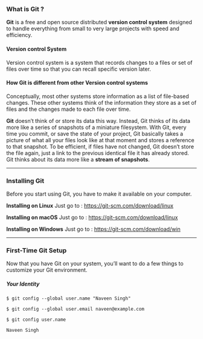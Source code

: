 ### What is Git ?

**Git** is a free and open source distributed **version control system** designed to handle everything from small to very large projects with speed and efficiency. 

#### Version control System 

Version control system is a system that records changes to a files or set of files over time so that you can recall specific version later.

#### How Git is different from other Version control systems

Conceptually, most other systems store information as a list of file-based changes. These other systems  think of the information they store as a set of files and the changes made to each file over time.

**Git** doesn’t think of or store its data this way. Instead, Git thinks of its data more like a series of snapshots of a miniature filesystem. With Git, every time you commit, or save the state of your project, Git basically takes a picture of what all your files look like at that moment and stores a reference to that snapshot. 
To be efficient, if files have not changed, Git doesn’t store the file again, just a link to the previous identical file it has already stored. Git thinks about its data more like a **stream of snapshots**.

---

### Installing Git

Before you start using Git, you have to make it available on your computer. 

**Installing on Linux** Just go to : <https://git-scm.com/download/linux> 

**Installing on macOS** Just go to : <https://git-scm.com/download/linux> 
             
**Installing on Windows** Just go to : <https://git-scm.com/download/win>

---

### First-Time Git Setup

Now that you have Git on your system, you’ll want to do a few things to customize your Git environment.

##### Your Identity

`$ git config --global user.name "Naveen Singh"`

`$ git config --global user.email naveen@example.com`

`$ git config user.name`

`Naveen Singh`